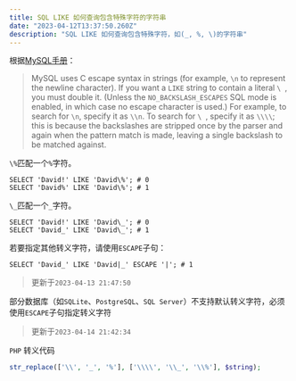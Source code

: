 ```yaml
---
title: SQL LIKE 如何查询包含特殊字符的字符串
date: "2023-04-12T13:37:50.260Z"
description: "SQL LIKE 如何查询包含特殊字符，如(_, %, \)的字符串"
---
```


根据[MySQL手册](https://dev.mysql.com/doc/refman/8.0/en/string-comparison-functions.html#operator_like)：

> MySQL uses C escape syntax in strings (for example, `\n` to represent the newline character). If you want a `LIKE`
> string to contain a literal `\ `, you must double it. (Unless the `NO_BACKSLASH_ESCAPES` SQL mode is enabled, in which
> case no escape character is used.) For example, to search for `\n`, specify it as `\\n`. To search for `\ `, specify
> it as `\\\\`; this is because the backslashes are stripped once by the parser and again when the pattern match is
> made, leaving a single backslash to be matched against.

`\%`匹配一个`%`字符。

```mysql
SELECT 'David!' LIKE 'David\%'; # 0
SELECT 'David%' LIKE 'David\%'; # 1
```

`\_`匹配一个`_`字符。

```mysql
SELECT 'David!' LIKE 'David\_'; # 0
SELECT 'David_' LIKE 'David\_'; # 1
```

若要指定其他转义字符，请使用`ESCAPE`子句：

```mysql
SELECT 'David_' LIKE 'David|_' ESCAPE '|'; # 1
```

> 更新于`2023-04-13 21:47:50`

部分数据库（如`SQLite`、`PostgreSQL`、`SQL Server`）不支持默认转义字符，必须使用`ESCAPE`子句指定转义字符

> 更新于`2023-04-14 21:42:34`

`PHP` 转义代码

```php
str_replace(['\\', '_', '%'], ['\\\\', '\\_', '\\%'], $string); 
```
